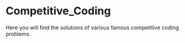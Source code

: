 # Competitive_Coding

Here you will find the solutions of various famous competitive coding problems
